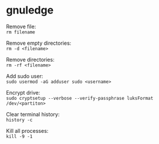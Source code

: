 # gnuledge

Remove file:\
`rm filename`

Remove empty directories:\
`rm -d <filename>`

Remove directories:\
`rm -rf <filename>`

Add sudo user:\
`sudo usermod -aG adduser sudo <username>`

Encrypt drive:\
`sudo cryptsetup --verbose --verify-passphrase luksFormat /dev/<partiton>`

Clear terminal history:\
`history -c`

Kill all processes:\
`kill -9 -1`
